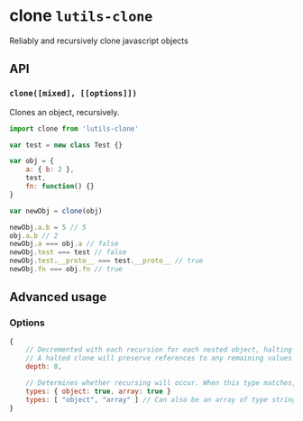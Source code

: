 # clone `lutils-clone`
Reliably and recursively clone javascript objects

## API

### `clone([mixed], [[options]])`
Clones an object, recursively.

```js
import clone from 'lutils-clone'

var test = new class Test {}

var obj = {
    a: { b: 2 },
    test,
    fn: function() {}
}

var newObj = clone(obj)

newObj.a.b = 5 // 5
obj.a.b // 2
newObj.a === obj.a // false
newObj.test === test // false
newObj.test.__proto__ === test.__proto__ // true
newObj.fn === obj.fn // true
```

## Advanced usage
### Options
```js
{
    // Decremented with each recursion for each nested object, halting the clone at 0
    // A halted clone will preserve references to any remaining values
    depth: 8,

    // Determines whether recursing will occur. When this type matches, it will be iterated over.
    types: { object: true, array: true }
    types: [ "object", "array" ] // Can also be an array of type strings
}
```
